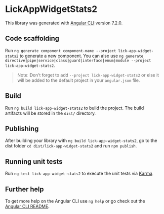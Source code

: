 # LickAppWidgetStats2

This library was generated with [Angular CLI](https://github.com/angular/angular-cli) version 7.2.0.

## Code scaffolding

Run `ng generate component component-name --project lick-app-widget-stats2` to generate a new component. You can also use `ng generate directive|pipe|service|class|guard|interface|enum|module --project lick-app-widget-stats2`.
> Note: Don't forget to add `--project lick-app-widget-stats2` or else it will be added to the default project in your `angular.json` file. 

## Build

Run `ng build lick-app-widget-stats2` to build the project. The build artifacts will be stored in the `dist/` directory.

## Publishing

After building your library with `ng build lick-app-widget-stats2`, go to the dist folder `cd dist/lick-app-widget-stats2` and run `npm publish`.

## Running unit tests

Run `ng test lick-app-widget-stats2` to execute the unit tests via [Karma](https://karma-runner.github.io).

## Further help

To get more help on the Angular CLI use `ng help` or go check out the [Angular CLI README](https://github.com/angular/angular-cli/blob/master/README.md).
